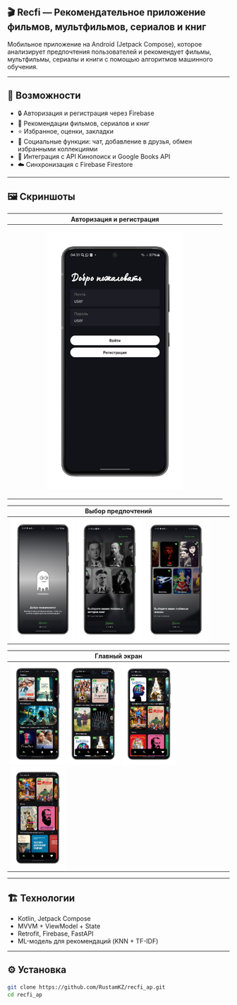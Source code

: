 ## 🎬 Recfi — Рекомендательное приложение фильмов, мультфильмов, сериалов и книг

Мобильное приложение на Android (Jetpack Compose), которое анализирует предпочтения пользователей и рекомендует фильмы, мультфильмы, сериалы и книги с помощью алгоритмов машинного обучения.

---

## 🚀 Возможности

- 🔒 Авторизация и регистрация через Firebase
- 🎥 Рекомендации фильмов, сериалов и книг
- ⭐ Избранное, оценки, закладки
- 💬 Социальные функции: чат, добавление в друзья, обмен избранными коллекциями
- 📡 Интеграция с API Кинопоиск и Google Books API
- ☁️ Синхронизация с Firebase Firestore

---

## 🖼️ Скриншоты

| Авторизация и регистрация |
|---------------------------|
| <p align="center"><img src="screenshots/login.png" width="65%"></p> |

| Выбор предпочтений |
|--------------------|
| <img src="screenshots/start1.png" width="30%"/> <img src="screenshots/start2.png" width="30%"/> <img src="screenshots/start3.png" width="30%"/> |

| Главный экран |
|--------------------|
| <img src="screenshots/main1.png" width="25%"/> <img src="screenshots/main2.png" width="25%"/> <img src="screenshots/main3.png" width="25%"/> <img src="screenshots/main4.png" width="25%"/>|


---

## 🏗️ Технологии

- Kotlin, Jetpack Compose
- MVVM + ViewModel + State
- Retrofit, Firebase, FastAPI
- ML-модель для рекомендаций (KNN + TF-IDF)

---

## ⚙️ Установка

```bash
git clone https://github.com/RustamKZ/recfi_ap.git
cd recfi_ap
